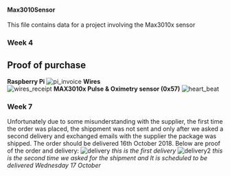 #### Max3010Sensor
This file contains data for a project involving the Max3010x sensor

### Week 4
## Proof of purchase
**Raspberry Pi**
![pi_invoice](https://user-images.githubusercontent.com/43187603/46380020-c5adbd00-c66e-11e8-900e-35b367c0bb0c.jpg)
**Wires**<br>
![wires_receipt](https://user-images.githubusercontent.com/43187603/46379957-867f6c00-c66e-11e8-8fb0-836faa98e8e6.jpg)
**MAX3010x Pulse & Oximetry sensor (0x57)**
![heart_beat](https://user-images.githubusercontent.com/43187603/46379917-65b71680-c66e-11e8-970e-56de38003e65.png)
### Week 7
Unfortunately due to some misunderstanding with the supplier, the first time the order was placed, the shippment was not sent and only after we asked a second delivery and exchanged emails with the supplier the package was shipped.
The order should be delivered 16th October 2018.
Below are proof of the order and delivery:
![delivery](https://user-images.githubusercontent.com/43187603/47047928-ff022480-d166-11e8-8d6f-1728315acda6.PNG)
*this is the first delivery*
![delivery2](https://user-images.githubusercontent.com/43187603/47048066-47b9dd80-d167-11e8-9640-52cad40db99c.PNG)
*this is the second time we asked for the shipment and It is scheduled to be delivered Wednesday 17 October* 



